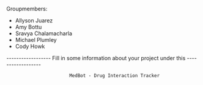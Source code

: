 Groupmembers:
- Allyson Juarez
- Amy Bottu
- Sravya Chalamacharla
- Michael Plumley
- Cody Howk

------------------ Fill in some information about your project under this ------------------

                           MedBot - Drug Interaction Tracker
